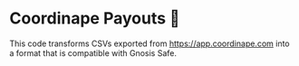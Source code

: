 # Coordinape Payouts 🦍

This code transforms CSVs exported from https://app.coordinape.com into a format that is compatible with Gnosis Safe.
